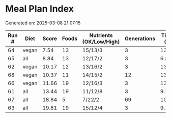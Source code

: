# Meal Plan Index

Generated on: 2025-03-08 21:07:15

| Run # | Diet | Score | Foods | Nutrients (OK/Low/High) | Generations | Time (s) | Filename |
|-------|------|-------|-------|----------------------|------------|----------|----------|
| 64 | vegan | 7.54 | 13 | 15/13/3 | 3 | 13.9 | [meal_64_20250309_075804.json](recipes/json/meal_64_20250309_075804.json) |
| 65 | all | 8.84 | 13 | 12/17/2 | 3 | 6.8 | [meal_65_20250309_075943.json](recipes/json/meal_65_20250309_075943.json) |
| 62 | vegan | 10.17 | 12 | 13/16/2 | 3 | 13.6 | [meal_62_20250309_075732.json](recipes/json/meal_62_20250309_075732.json) |
| 68 | vegan | 10.37 | 11 | 14/15/2 | 12 | 137.9 | [meal_68_20250308_210457.json](recipes/json/meal_68_20250308_210457.json) |
| 66 | vegan | 11.66 | 19 | 12/16/3 | 3 | 13.7 | [meal_66_20250309_075943.json](recipes/json/meal_66_20250309_075943.json) |
| 61 | all | 13.44 | 19 | 11/12/8 | 3 | 9.1 | [meal_61_20250309_075732.json](recipes/json/meal_61_20250309_075732.json) |
| 67 | all | 18.84 | 5 | 7/22/2 | 69 | 101.3 | [meal_67_20250308_210457.json](recipes/json/meal_67_20250308_210457.json) |
| 63 | all | 19.81 | 19 | 15/12/4 | 3 | 9.1 | [meal_63_20250309_075804.json](recipes/json/meal_63_20250309_075804.json) |
